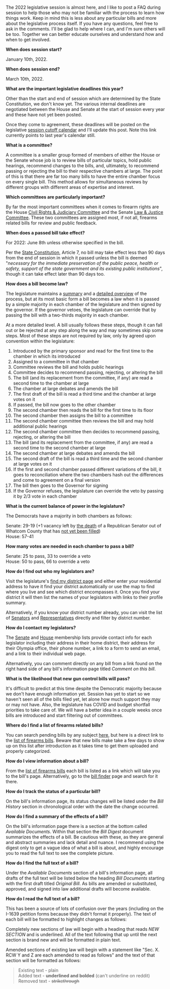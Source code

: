 The 2022 legislative session is almost here, and I like to post a FAQ during session to help those who may not be familiar with the process to learn how things work. Keep in mind this is less about any particular bills and more about the legislative process itself. If you have any questions, feel free to ask in the comments. I'll be glad to help where I can, and I'm sure others will be too. Together we can better educate ourselves and understand how and when to get involved. 

**When does session start?**

January 10th, 2022.

**When does session end?**

March 10th, 2022.

**What are the important legislative deadlines this year?**

Other than the start and end of session which are determined by the State Constitution, we don't know yet. The various internal deadlines are negotiated between the House and Senate at the start of session every year and these have not yet been posted. 

Once they come to agreement, these deadlines will be posted on the legislative [session cutoff calendar](http://leg.wa.gov/legislature/Pages/cutoff.aspx) and I'll update this post. Note this link currently points to last year's calendar still.

**What is a committee?**

A committee is a smaller group formed of members of either the House or the Senate whose job is to review bills of particular topics, hold public hearings, recommend changes to the bills, and, ultimately, to recommend passing or rejecting the bill to their respective chambers at large. The point of this is that there are far too many bills to have the entire chamber focus on every single bill. This method allows for simultaneous reviews by different groups with different areas of expertise and interest.

**Which committees are particularly important?**

By far the most important committees when it comes to firearm rights are the House [Civil Rights & Judiciary Committee](https://leg.wa.gov/House/Committees/CRJ/Pages/default.aspx) and the Senate [Law & Justice Committee](https://leg.wa.gov/Senate/Committees/LAW/Pages/default.aspx). These two committees are assigned most, if not all, firearms related bills for review and public feedback.

**When does a passed bill take effect?**

For 2022: June 8th unless otherwise specified in the bill.

Per the [State Constitution](http://leg.wa.gov/CodeReviser/Pages/WAConstitution.aspx), Article 7, no bill may take effect less than 90 days from the end of session in which it passed unless the bill is deemed "*necessary for the immediate preservation of the public peace, health or safety, support of the state government and its existing public institutions*", though it can take effect later than 90 days too. 

**How does a bill become law?**

The legislature maintains a [summary](http://leg.wa.gov/legislature/Pages/Bill2Law.aspx) and a [detailed overview](http://leg.wa.gov/legislature/Pages/Overview.aspx) of the process, but at its most basic form a bill becomes a law when it is passed by a simple majority in each chamber of the legislature and then signed by the governor. If the governor vetoes, the legislature can override that by passing the bill with a two-thirds majority in each chamber. 

At a more detailed level. A bill usually follows these steps, though it can fall out or be rejected at any step along the way and may sometimes skip some steps. Most of these steps are not required by law, only by agreed upon convention within the legislature:

1. Introduced by the primary sponsor and read for the first time to the chamber in which its introduced  
2. Assigned to a committee in that chamber  
3. Committee reviews the bill and holds public hearings  
4. Committee decides to recommend passing, rejecting, or altering the bill  
5. The bill (and its replacement from the committee, if any) are read a second time to the chamber at large  
6. The chamber at large debates and amends the bill  
7. The first draft of the bill is read a third time and the chamber at large votes on it  
8. If passed, the bill now goes to the other chamber  
9. The second chamber then reads the bill for the first time to its floor  
10. The second chamber then assigns the bill to a committee  
11. The second chamber committee then reviews the bill and may hold additional public hearings  
12. The second chamber committee then decides to recommend passing, rejecting, or altering the bill  
13. The bill (and its replacement from the committee, if any) are read a second time to the second chamber at large  
14. The second chamber at large debates and amends the bill  
15. The second draft of the bill is read a third time and the second chamber at large votes on it  
16. If the first and second chamber passed different variations of the bill, it goes to reconciliation where the two chambers hash out the differences and come to agreement on a final version  
17. The bill then goes to the Governor for signing  
18. If the Governor refuses, the legislature can override the veto by passing it by 2/3 vote in each chamber  

**What is the current balance of power in the legislature?**

The Democrats have a majority in both chambers as follows:  

Senate: 29-19 (+1 vacancy left by [the death](https://komonews.com/news/local/washington-senator-doug-ericksen-dies-at-52) of a Republican Senator out of Whatcom County that has [not yet been filled](https://www.thenewstribune.com/news/state/washington/article257042432.html))    
House: 57-41

**How many votes are needed in each chamber to pass a bill?**

Senate: 25 to pass, 33 to override a veto   
House: 50 to pass, 66 to override a veto

**How do I find out who my legislators are?**

Visit the legislature's [find my district page](https://app.leg.wa.gov/DistrictFinder/) and either enter your residential address to have it find your district automatically or use the map to find where you live and see which district encompasses it. Once you find your district it will then list the names of your legislators with links to their profile summary.

Alternatively, if you know your district number already, you can visit the list of [Senators](http://leg.wa.gov/Senate/Senators/Pages/default.aspx) and [Representatives](http://leg.wa.gov/house/representatives/Pages/default.aspx) directly and filter by district number.

**How do I contact my legislators?**

The [Senate](http://leg.wa.gov/Senate/Senators/Pages/default.aspx) and [House](http://leg.wa.gov/house/representatives/Pages/default.aspx) membership lists provide contact info for each legislator including their address in their home district, their address for their Olympia office, their phone number, a link to a form to send an email, and a link to their individual web page.

Alternatively, you can comment directly on any bill from a link found on the right hand side of any bill's information page titled *Comment on this bill*.

**What is the likelihood that new gun control bills will pass?**

It's difficult to predict at this time despite the Democratic majority because we don't have enough information yet. Session has yet to start so we haven't seen all of the bills filed yet, let alone how much support they may or may not have. Also, the legislature has COVID and budget shortfall priorities to take care of. We will have a better idea in a couple weeks once bills are introduced and start filtering out of committees.

**Where do I find a list of firearms related bills?**

You can search pending bills by any subject [here](https://apps.leg.wa.gov/billsbytopic/default.aspx), but here is a direct link to the [list of firearms bills](https://apps.leg.wa.gov/billsbytopic/Results.aspx?subject=FIREARMS). Beware that new bills make take a few days to show up on this list after introduction as it takes time to get them uploaded and properly categorized.

**How do I view information about a bill?**

From the [list of firearms bills](https://apps.leg.wa.gov/billsbytopic/Results.aspx?subject=FIREARMS) each bill is listed as a link which will take you to the bill's page. Alternatively, go to the [bill finder](https://app.leg.wa.gov/billinfo/) page and search for it there.

**How do I track the status of a particular bill?**

 On the bill's information page, its status changes will be listed under the *Bill History* section in chronological order with the date the change occurred.

**How do I find a summary of the effects of a bill?**

On the bill's information page there is a section at the bottom called *Available Documents*. Within that section the *Bill Digest* document summarizes the effects of a bill. Be cautious with these, as they are general and abstract summaries and lack detail and nuance. I recommend using the digest only to get a vague idea of what a bill is about, and highly encourage you to read the full text to see the complete picture.

**How do I find the full text of a bill?**

Under the *Available Documents* section of a bill's information page, all drafts of the full text will be listed below the heading *Bill Documents* starting with the first draft titled *Original Bill*. As bills are amended or substituted, approved, and signed into law additional drafts will become available.

**How do I read the full text of a bill?**

This has been a source of lots of confusion over the years (including on the I-1639 petition forms because they didn't format it properly). The text of each bill will be formatted to highlight changes as follows:

Completely new sections of law will begin with a heading that reads *NEW SECTION* and is underlined. All of the text following that up until the next section is brand new and will be formatted in plain text.

Amended sections of existing law will begin with a statement like "Sec. X. RCW Y and Z are each amended to read as follows" and the text of that section will be formatted as follows:

> Existing text - plain  
> Added text - **underlined and bolded**  (can't underline on reddit)  
> Removed text - ~~strikethrough~~